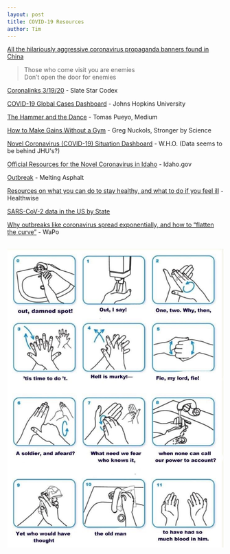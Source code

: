 ```yaml
---
layout: post
title: COVID-19 Resources
author: Tim
---
```


[All the hilariously aggressive coronavirus propaganda banners found in China](https://supchina.com/2020/02/11/all-the-hilariously-aggressive-coronavirus-banners-found-in-china/)  
> Those who come visit you are enemies  
> Don’t open the door for enemies  

[Coronalinks 3/19/20](https://slatestarcodex.com/2020/03/19/coronalinks-3-19-20/) - Slate Star Codex  

[COVID-19 Global Cases Dashboard](https://coronavirus.jhu.edu/map.html) - Johns Hopkins University  

[The Hammer and the Dance](https://medium.com/@tomaspueyo/coronavirus-the-hammer-and-the-dance-be9337092b56) - Tomas Pueyo, Medium  

[How to Make Gains Without a Gym](https://www.strongerbyscience.com/no-gym/) - Greg Nuckols, Stronger by Science  

[Novel Coronavirus (COVID-19) Situation Dashboard](https://experience.arcgis.com/experience/685d0ace521648f8a5beeeee1b9125cd) - W.H.O. (Data seems to be behind JHU's?)  

[Official Resources for the Novel Coronavirus in Idaho](https://coronavirus.idaho.gov/) - Idaho.gov  

[Outbreak](https://www.meltingasphalt.com/interactive/outbreak/) - Melting Asphalt  

[Resources on what you can do to stay healthy, and what to do if you feel ill](https://www.healthwise.org/specialpages/covid-19-resources.aspx) - Healthwise  

[SARS-CoV-2 data in the US by State](https://mavery.shinyapps.io/sars-cov-2-usa-by-state/)  

[Why outbreaks like coronavirus spread exponentially, and how to “flatten the curve”](https://www.washingtonpost.com/graphics/2020/world/corona-simulator/) - WaPo  

<br /><img src="/images/macbeth.jpg" alt="hand washing meme" />